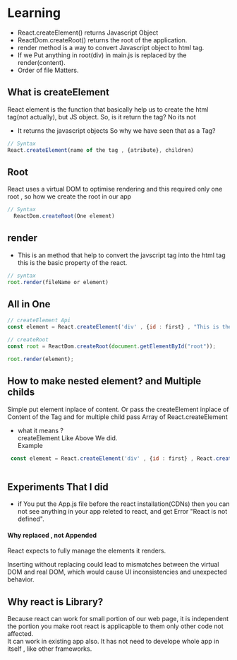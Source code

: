 # Learning  
* React.createElement() returns Javascript Object 
* ReactDom.createRoot() returns the root of the application. 
* render method is a way to convert Javascript object to html tag.  
* If we Put anything in root(div) in main.js is replaced by the render(content).  
* Order of file Matters.

## What is createElement 
React element is the function that basically help us to create the html tag(not actually), but JS object. 
So, is it return the tag?  No its not 

* It returns the javascript objects 
So why we have seen that as a Tag?  
```javascript   
// Syntax
React.createElement(name of the tag , {atribute}, children) 
```

## Root 
React uses a virtual DOM to optimise rendering and this required only one root , so how we create the root in our app 
```javascript  
// Syntax
  ReactDom.createRoot(One element)
```

## render
*  This is an method that help to convert the javscript tag into the html tag 
this is the basic property of  the react.  
```javascript 
// syntax 
root.render(fileName or element)
```

## All in One

```javascript 
// createElement Api 
const element = React.createElement('div' , {id : first} , "This is the way to create the html tag");

// createRoot 
const root = ReactDom.createRoot(document.getElementById("root"));  

root.render(element);

``` 


## How to make nested element? and Multiple childs
Simple put element inplace of content. Or pass the createElement inplace of Content of the Tag and for multiple child pass Array of React.createElement
 * what it means ?  
 createElement Like Above We did.   
 Example
```javascript
 const element = React.createElement('div' , {id : first} , React.createElement("h1" , {} , "Hello")); 
 
 ```

## Experiments That I did  
* if You put the App.js file before the react installation(CDNs) then you can not see anything in your app releted to react, and get Error 
"React is not defined".


#### Why replaced , not Appended   
React expects to fully manage the elements it renders. 

Inserting without replacing could lead to mismatches between the virtual DOM and real DOM, which would cause UI inconsistencies and unexpected behavior.

## Why react is Library? 
Because react can work for small portion of our web page, it is independent the portion you make root react is applicapble to them only other code not affected.  
It can work in existing app also. It has not need to develope whole app in itself , like other frameworks.
